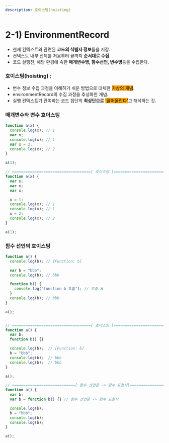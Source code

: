 ```yaml
---
description: 호이스팅(hoisting)
---
```


# 2-1) EnvironmentRecord

* 현재 컨텍스트와 관련된 **코드의 식별자 정보**들을 저장.
* 컨텍스트 내부 전체를 처음부터 끝까지 **순서대로 수집**.
* 코드 실행전, 해당 환경에 속한 **매개변수명, 함수선언, 변수명**등을 수집한다.

### **호이스팅(hoisting)** :&#x20;

* 변수 정보 수집 과정을 이해하기 쉬운 방법으로 대체한 <mark style="background-color:orange;">가상의 개념</mark>.
* &#x20;environmentRecord의 수집 과정을 추상화한 개념.
* 실행 컨텍스트가 관여하는 코드 집단의 **최상단으로** <mark style="background-color:orange;">'끌어올린다'</mark>고 해석하는 것.

### 매개변수와 변수 호이스팅

```javascript
function a(x) {
  console.log(x); // 1
  var x;
  console.log(x); // 1
  var x = 2;
  console.log(x); // 2
}

a(1);

// ===================================[ 호이스팅 ]====================================
function a(x) {
  var x;
  var x;
  var x;

  x = 1;
  console.log(x); // 1
  console.log(x); // 1
  x = 2;
  console.log(x); // 2
}

a(1); 
```



### 함수 선언의 호이스팅

```javascript
function a() {
  console.log(b); // [Function: b]

  var b = "bbb";
  console.log(b); // bbb

  function b() {
    console.log("function b 호출"); // 호출 ❌
  }
  console.log(b); // bbb
}

a();


// ===================================[ 호이스팅 ]====================================
function a() {
  var b;
  function b() {}  

  console.log(b);  // [Function: b]
  b = "bbb";
  console.log(b);  // bbb
  console.log(b);  // bbb
}

a();

// ============================[ 함수 선언문 -> 함수 표현식]=========================  
function a() {
  var b;
  var b = function b() {} // 함수 선언문 -> 함수 표현식

  console.log(b); 
  b = "bbb";
  console.log(b);  
  console.log(b);  
}

a();
```

